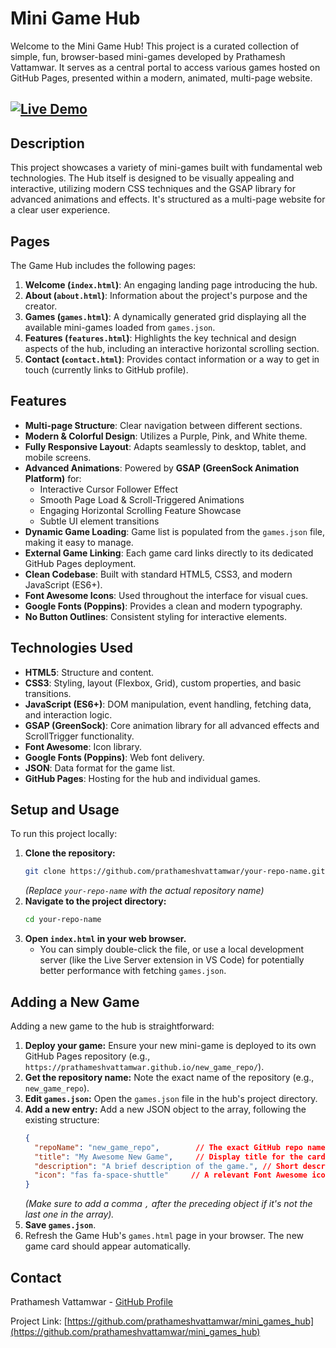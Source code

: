 # Mini Game Hub

Welcome to the Mini Game Hub! This project is a curated collection of simple, fun, browser-based mini-games developed by Prathamesh Vattamwar. It serves as a central portal to access various games hosted on GitHub Pages, presented within a modern, animated, multi-page website.

[![Live Demo](https://img.shields.io/badge/Live-Demo-brightgreen?style=flat-square)](https://prathameshvattamwar.github.io/mini_games_hub) 
---

## Description

This project showcases a variety of mini-games built with fundamental web technologies. The Hub itself is designed to be visually appealing and interactive, utilizing modern CSS techniques and the GSAP library for advanced animations and effects. It's structured as a multi-page website for a clear user experience.

## Pages

The Game Hub includes the following pages:

1.  **Welcome (`index.html`)**: An engaging landing page introducing the hub.
2.  **About (`about.html`)**: Information about the project's purpose and the creator.
3.  **Games (`games.html`)**: A dynamically generated grid displaying all the available mini-games loaded from `games.json`.
4.  **Features (`features.html`)**: Highlights the key technical and design aspects of the hub, including an interactive horizontal scrolling section.
5.  **Contact (`contact.html`)**: Provides contact information or a way to get in touch (currently links to GitHub profile).

## Features

*   **Multi-page Structure**: Clear navigation between different sections.
*   **Modern & Colorful Design**: Utilizes a Purple, Pink, and White theme.
*   **Fully Responsive Layout**: Adapts seamlessly to desktop, tablet, and mobile screens.
*   **Advanced Animations**: Powered by **GSAP (GreenSock Animation Platform)** for:
    *   Interactive Cursor Follower Effect
    *   Smooth Page Load & Scroll-Triggered Animations
    *   Engaging Horizontal Scrolling Feature Showcase
    *   Subtle UI element transitions
*   **Dynamic Game Loading**: Game list is populated from the `games.json` file, making it easy to manage.
*   **External Game Linking**: Each game card links directly to its dedicated GitHub Pages deployment.
*   **Clean Codebase**: Built with standard HTML5, CSS3, and modern JavaScript (ES6+).
*   **Font Awesome Icons**: Used throughout the interface for visual cues.
*   **Google Fonts (Poppins)**: Provides a clean and modern typography.
*   **No Button Outlines**: Consistent styling for interactive elements.

## Technologies Used

*   **HTML5**: Structure and content.
*   **CSS3**: Styling, layout (Flexbox, Grid), custom properties, and basic transitions.
*   **JavaScript (ES6+)**: DOM manipulation, event handling, fetching data, and interaction logic.
*   **GSAP (GreenSock)**: Core animation library for all advanced effects and ScrollTrigger functionality.
*   **Font Awesome**: Icon library.
*   **Google Fonts (Poppins)**: Web font delivery.
*   **JSON**: Data format for the game list.
*   **GitHub Pages**: Hosting for the hub and individual games.

## Setup and Usage

To run this project locally:

1.  **Clone the repository:**
    ```bash
    git clone https://github.com/prathameshvattamwar/your-repo-name.git
    ```
    *(Replace `your-repo-name` with the actual repository name)*
2.  **Navigate to the project directory:**
    ```bash
    cd your-repo-name
    ```
3.  **Open `index.html` in your web browser.**
    *   You can simply double-click the file, or use a local development server (like the Live Server extension in VS Code) for potentially better performance with fetching `games.json`.

## Adding a New Game

Adding a new game to the hub is straightforward:

1.  **Deploy your game:** Ensure your new mini-game is deployed to its own GitHub Pages repository (e.g., `https://prathameshvattamwar.github.io/new_game_repo/`).
2.  **Get the repository name:** Note the exact name of the repository (e.g., `new_game_repo`).
3.  **Edit `games.json`:** Open the `games.json` file in the hub's project directory.
4.  **Add a new entry:** Add a new JSON object to the array, following the existing structure:
    ```json
    {
      "repoName": "new_game_repo",        // The exact GitHub repo name
      "title": "My Awesome New Game",     // Display title for the card
      "description": "A brief description of the game.", // Short description
      "icon": "fas fa-space-shuttle"     // A relevant Font Awesome icon class (e.g., fas fa-...)
    }
    ```
    *(Make sure to add a comma `,` after the preceding object if it's not the last one in the array).*
5.  **Save `games.json`**.
6.  Refresh the Game Hub's `games.html` page in your browser. The new game card should appear automatically.

## Contact

Prathamesh Vattamwar - [GitHub Profile](https://github.com/prathameshvattamwar)

Project Link: [https://github.com/prathameshvattamwar/mini_games_hub](https://github.com/prathameshvattamwar/mini_games_hub) <!-- Replace your-repo-name -->

